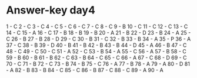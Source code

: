 # Answer-key day4
1 - C
2 - C
3 - C
4 - C
5 - C
6 - C
7 - C
8 - C
9 - B
10 - C
11 - C
12 - C
13 - C
14 - C
15 - A
16 - C
17 - B
18 - B
19 - B
20 - A
21 - B
22 - D
23 - B
24 - A
25 - C
26 - B
27 - B
28 - D
29 - C
30 - B
31 - C
32 - B
33 - B
34 - A
35 - P
36 - A
37 - C
38 - B
39 - D
40 - B
41 - B
42 - B
43 - B
44 - D
45 - A
46 - B
47 - C
48 - C
49 - C
50 - C
51 - A
52 - C
53 - B
54 - A
55 - C
56 - A
57 - B
58 - C
59 - B
60 - B
61 - B
62 - C
63 - B
64 - C
65 - C
66 - A
67 - C
68 - D
69 - C
70 - C
71 - B
72 - C
73 - B
74 - B
75 - C
76 - A
77 - B
78 - A
79 - A
80 - D
81 - A
82 - B
83 - B
84 - C
85 - C
86 - B
87 - C
88 - C
89 - A
90 - A
